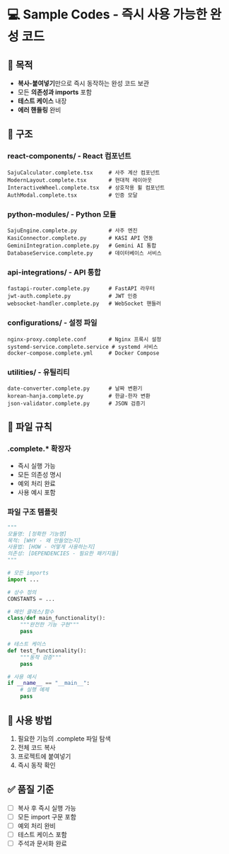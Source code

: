 # 💻 Sample Codes - 즉시 사용 가능한 완성 코드

## 🎯 목적
- **복사-붙여넣기**만으로 즉시 동작하는 완성 코드 보관
- 모든 **의존성과 imports** 포함
- **테스트 케이스** 내장
- **에러 핸들링** 완비

## 📂 구조

### **react-components/** - React 컴포넌트
```
SajuCalculator.complete.tsx     # 사주 계산 컴포넌트
ModernLayout.complete.tsx       # 현대적 레이아웃
InteractiveWheel.complete.tsx   # 상호작용 휠 컴포넌트
AuthModal.complete.tsx          # 인증 모달
```

### **python-modules/** - Python 모듈
```
SajuEngine.complete.py          # 사주 엔진
KasiConnector.complete.py       # KASI API 연동
GeminiIntegration.complete.py   # Gemini AI 통합
DatabaseService.complete.py     # 데이터베이스 서비스
```

### **api-integrations/** - API 통합
```
fastapi-router.complete.py      # FastAPI 라우터
jwt-auth.complete.py            # JWT 인증
websocket-handler.complete.py   # WebSocket 핸들러
```

### **configurations/** - 설정 파일
```
nginx-proxy.complete.conf       # Nginx 프록시 설정
systemd-service.complete.service # systemd 서비스
docker-compose.complete.yml     # Docker Compose
```

### **utilities/** - 유틸리티
```
date-converter.complete.py      # 날짜 변환기
korean-hanja.complete.py        # 한글-한자 변환
json-validator.complete.py      # JSON 검증기
```

## 🎯 파일 규칙

### **.complete.*** 확장자
- 즉시 실행 가능
- 모든 의존성 명시
- 예외 처리 완료
- 사용 예시 포함

### 파일 구조 템플릿
```python
"""
모듈명: [정확한 기능명]
목적: [WHY - 왜 만들었는지]
사용법: [HOW - 어떻게 사용하는지]
의존성: [DEPENDENCIES - 필요한 패키지들]
"""

# 모든 imports
import ...

# 상수 정의
CONSTANTS = ...

# 메인 클래스/함수
class/def main_functionality():
    """완전한 기능 구현"""
    pass

# 테스트 케이스
def test_functionality():
    """동작 검증"""
    pass

# 사용 예시
if __name__ == "__main__":
    # 실행 예제
    pass
```

## 🚀 사용 방법
1. 필요한 기능의 .complete 파일 탐색
2. 전체 코드 복사
3. 프로젝트에 붙여넣기
4. 즉시 동작 확인

## ✅ 품질 기준
- [ ] 복사 후 즉시 실행 가능
- [ ] 모든 import 구문 포함
- [ ] 예외 처리 완비
- [ ] 테스트 케이스 포함
- [ ] 주석과 문서화 완료